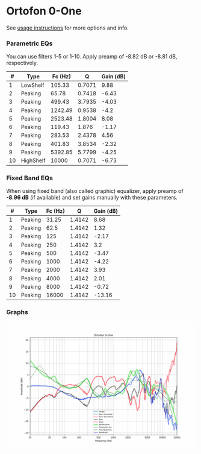 # Ortofon 0-One
See [usage instructions](https://github.com/jaakkopasanen/AutoEq#usage) for more options and info.

### Parametric EQs
You can use filters 1-5 or 1-10. Apply preamp of -8.82 dB or -8.81 dB, respectively.

|   # | Type      |   Fc (Hz) |      Q |   Gain (dB) |
|-----|-----------|-----------|--------|-------------|
|   1 | LowShelf  |    105.33 | 0.7071 |        9.88 |
|   2 | Peaking   |     65.78 | 0.7418 |       -6.43 |
|   3 | Peaking   |    499.43 | 3.7935 |       -4.03 |
|   4 | Peaking   |   1242.49 | 0.9538 |       -4.2  |
|   5 | Peaking   |   2523.48 | 1.8004 |        8.08 |
|   6 | Peaking   |    119.43 | 1.876  |       -1.17 |
|   7 | Peaking   |    283.53 | 2.4378 |        4.56 |
|   8 | Peaking   |    401.83 | 3.8534 |       -2.32 |
|   9 | Peaking   |   5392.85 | 5.7799 |       -4.25 |
|  10 | HighShelf |  10000    | 0.7071 |       -6.73 |

### Fixed Band EQs
When using fixed band (also called graphic) equalizer, apply preamp of **-8.96 dB** (if available) and set gains manually with these parameters.

|   # | Type    |   Fc (Hz) |      Q |   Gain (dB) |
|-----|---------|-----------|--------|-------------|
|   1 | Peaking |     31.25 | 1.4142 |        8.68 |
|   2 | Peaking |     62.5  | 1.4142 |        1.32 |
|   3 | Peaking |    125    | 1.4142 |       -2.17 |
|   4 | Peaking |    250    | 1.4142 |        3.2  |
|   5 | Peaking |    500    | 1.4142 |       -3.47 |
|   6 | Peaking |   1000    | 1.4142 |       -4.22 |
|   7 | Peaking |   2000    | 1.4142 |        3.93 |
|   8 | Peaking |   4000    | 1.4142 |        2.01 |
|   9 | Peaking |   8000    | 1.4142 |       -0.72 |
|  10 | Peaking |  16000    | 1.4142 |      -13.16 |

### Graphs
![](./Ortofon%200-One.png)
